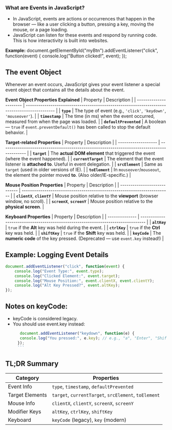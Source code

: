 ### What are Events in JavaScript?

  - In JavaScript, events are actions or occurrences that happen in the browser — like a user clicking a button, pressing a key, moving the mouse, or a page loading.
  - JavaScript can listen for these events and respond by running code. This is how interactivity is built into websites.

  **Example:**
  document.getElementById("myBtn").addEventListener("click", function(event) {
    console.log("Button clicked!", event);
});
## The event Object

Whenever an event occurs, JavaScript gives your event listener a special event object that contains all the details about the event.

**Event Object Properties Explained**
| Property               | Description                                                                                  |
| ---------------------- | -------------------------------------------------------------------------------------------- |
| **`type`**             | The type of event (e.g., `'click'`, `'keydown'`, `'mouseover'`).                             |
| **`timestamp`**        | The time (in ms) when the event occurred, measured from when the page was loaded.            |
| **`defaultPrevented`** | A boolean — `true` if `event.preventDefault()` has been called to stop the default behavior. |

**Target-related Properties**
| Property            | Description                                                                                |
| ------------------- | ------------------------------------------------------------------------------------------ |
| **`target`**        | The **actual DOM element** that triggered the event (where the event happened).            |
| **`currentTarget`** | The element that the event listener is **attached to**. Useful in event delegation.        |
| **`srcElement`**    | Same as `target` (used in older versions of IE).                                           |
| **`toElement`**     | In `mouseover`/`mouseout`, the element the pointer moved **to**. (Also older/IE-specific.) |

**Mouse Position Properties**
| Property                     | Description                                                              |
| ---------------------------- | ------------------------------------------------------------------------ |
| **`clientX`**, **`clientY`** | Mouse position relative to the **viewport** (browser window, no scroll). |
| **`screenX`**, **`screenY`** | Mouse position relative to the **physical screen**.                      |

**Keyboard Properties**
| Property       | Description                                                                      |
| -------------- | -------------------------------------------------------------------------------- |
| **`altKey`**   | `true` if the **Alt** key was held during the event.                             |
| **`ctrlKey`**  | `true` if the **Ctrl** key was held.                                             |
| **`shiftKey`** | `true` if the **Shift** key was held.                                            |
| **`keyCode`**  | The **numeric code** of the key pressed. (Deprecated — use `event.key` instead!) |

## Example: Logging Event Details
```js
document.addEventListener("click", function(event) {
    console.log("Event Type:", event.type);
    console.log("Clicked Element:", event.target);
    console.log("Mouse Position:", event.clientX, event.clientY);
    console.log("Alt Key Pressed?", event.altKey);
});
```
## Notes on keyCode:
  - keyCode is considered legacy.
  - You should use event.key instead: 
      ```js
         document.addEventListener("keydown", function(e) {
         console.log("You pressed:", e.key); // e.g., "a", "Enter", "Shift"
        });
        ```

## TL;DR Summary
| Category        | Properties                                           |
| --------------- | ---------------------------------------------------- |
| Event Info      | `type`, `timestamp`, `defaultPrevented`              |
| Target Elements | `target`, `currentTarget`, `srcElement`, `toElement` |
| Mouse Info      | `clientX`, `clientY`, `screenX`, `screenY`           |
| Modifier Keys   | `altKey`, `ctrlKey`, `shiftKey`                      |
| Keyboard        | `keyCode` (legacy), `key` (modern)                   |


